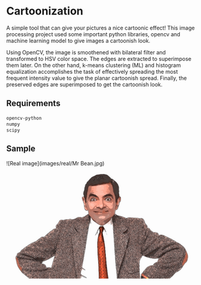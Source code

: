 # Cartoonization

A simple tool that can give your pictures a nice cartoonic effect!
This image processing project used some important python libraries, opencv and machine learning model to give images a cartoonish look.

Using OpenCV, the image is smoothened with bilateral filter and transformed to HSV color space. The edges are extracted to superimpose them later. On the other hand, k-means clustering (ML) and histogram equalization accomplishes the task of effectively spreading the most frequent intensity value to give the planar cartoonish spread. Finally, the preserved edges are superimposed to get the cartoonish look.  

## Requirements
```
opencv-python
numpy
scipy
```

## Sample

![Real image](images/real/Mr Bean.jpg)

![Cartoonized image](images/cartoonized/Mr.Bean.jpg)